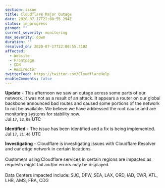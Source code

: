```yaml
---
section: issue
title: Cloudflare Major Outage
date: 2020-07-17T22:08:55.294Z
status: in_progress
pinned: ""
current_severity: monitoring
max_severity: down
duration: ""
resolved_on: 2020-07-17T22:08:55.310Z
affected:
  - Website
  - Frontpage
  - CDN
  - Redirector
twitterFeed: https://twitter.com/CloudflareHelp
enableComments: false
---
```

**Update** - This afternoon we saw an outage across some parts of our network. It was not as a result of an attack. It appears a router on our global backbone announced bad routes and caused some portions of the network to not be available. We believe we have addressed the root cause and are monitoring systems for stability now.\
Jul `17`, `22:09` UTC

**Identified** - The issue has been identified and a fix is being implemented.\
Jul `17`, `21:46` UTC

**Investigating** - Cloudflare is investigating issues with Cloudflare Resolver and our edge network in certain locations.\
\
Customers using Cloudflare services in certain regions are impacted as requests might fail and/or errors may be displayed.\
\
Data Centers impacted include: SJC, DFW, SEA, LAX, ORD, IAD, EWR, ATL, LHR, AMS, FRA, CDG